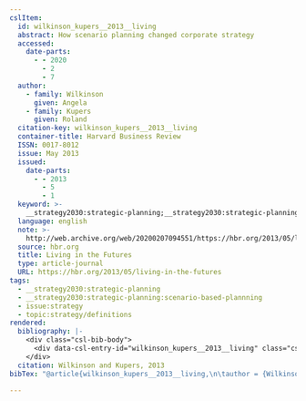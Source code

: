 ```yaml
---
cslItem:
  id: wilkinson_kupers__2013__living
  abstract: How scenario planning changed corporate strategy
  accessed:
    date-parts:
      - - 2020
        - 2
        - 7
  author:
    - family: Wilkinson
      given: Angela
    - family: Kupers
      given: Roland
  citation-key: wilkinson_kupers__2013__living
  container-title: Harvard Business Review
  ISSN: 0017-8012
  issue: May 2013
  issued:
    date-parts:
      - - 2013
        - 5
        - 1
  keyword: >-
    __strategy2030:strategic-planning;__strategy2030:strategic-planning:scenario-based-plannning;collection::strategy::definitions
  language: english
  note: >-
    http://web.archive.org/web/20200207094551/https://hbr.org/2013/05/living-in-the-futures
  source: hbr.org
  title: Living in the Futures
  type: article-journal
  URL: https://hbr.org/2013/05/living-in-the-futures
tags:
  - __strategy2030:strategic-planning
  - __strategy2030:strategic-planning:scenario-based-plannning
  - issue:strategy
  - topic:strategy/definitions
rendered:
  bibliography: |-
    <div class="csl-bib-body">
      <div data-csl-entry-id="wilkinson_kupers__2013__living" class="csl-entry">Wilkinson, A. and Kupers, R. 2013 “Living in the Futures,” <i>Harvard Business Review</i> [Preprint], (May 2013). Available at: https://hbr.org/2013/05/living-in-the-futures (Accessed: February 7, 2020).</div>
    </div>
  citation: Wilkinson and Kupers, 2013
bibTex: "@article{wilkinson_kupers__2013__living,\n\tauthor = {Wilkinson, Angela and Kupers, Roland},\n\tjournal = {Harvard Business Review},\n\tnumber = {May 2013},\n\tyear = {2013},\n\tmonth = {may 1},\n\tnote = {http://web.archive.org/web/20200207094551/https://hbr.org/2013/05/living-in-the-futures},\n\ttitle = {Living in the {Futures}},\n\thowpublished = {https://hbr.org/2013/05/living-in-the-futures},\n}\n\n"

---
```

